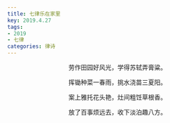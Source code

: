 ```yaml
---
title: 七律乐在家里
key: 2019.4.27
tags: 
- 2019
- 七律
categories: 律诗
---
```


<p align="center">劳作田园好风光，学得苏轼弄膏粱。
</p>
<p align="center">挥锄种菜一春雨，挑水浇苗三夏阳。
</p>
<p align="center">案上雅托花头艳，灶间粗饪草根香。
</p>
<p align="center">放了百事烦远去，收下淡泊趣八方。
</p>
